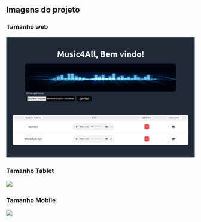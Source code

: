 ## Imagens do projeto
### Tamanho web
![](/src/images/img.png)

### Tamanho Tablet
![](src/images/tablet.jpg)

### Tamanho Mobile
![](src/images/mobile.jpg)
